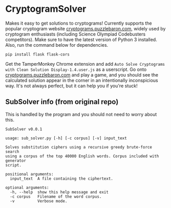 # CryptogramSolver

Makes it easy to get solutions to cryptograms! Currently supports the popular cryptogram website [cryptograms.puzzlebaron.com](https://cryptograms.puzzlebaron.com/), widely used by cryptogram enthusiasts (including Science Olympiad Codebusters competitors).
Make sure to have the latest version of Python 3 installed. Also, run the command below for dependencies.

```
pip install flask flask-cors
```

Get the TamperMonkey Chrome extension and add `Auto Solve Cryptograms with Clean Solution Display-1.4.user.js` as a userscript. Go onto [cryptograms.puzzlebaron.com](https://cryptograms.puzzlebaron.com/) and play a game, and you should see the calculated solution appear in the corner in an intentionally inconspicious way. It's not always perfect, but it can help you if you're stuck!


## SubSolver info (from original repo)

This is handled by the program and you should not need to worry about this.

```
SubSolver v0.0.1

usage: sub_solver.py [-h] [-c corpus] [-v] input_text

Solves substitution ciphers using a recursive greedy brute-force search
using a corpus of the top 40000 English words. Corpus included with generator
script.

positional arguments:
  input_text  A file containing the ciphertext.

optional arguments:
  -h, --help  show this help message and exit
  -c corpus   Filename of the word corpus.
  -v          Verbose mode.
```

